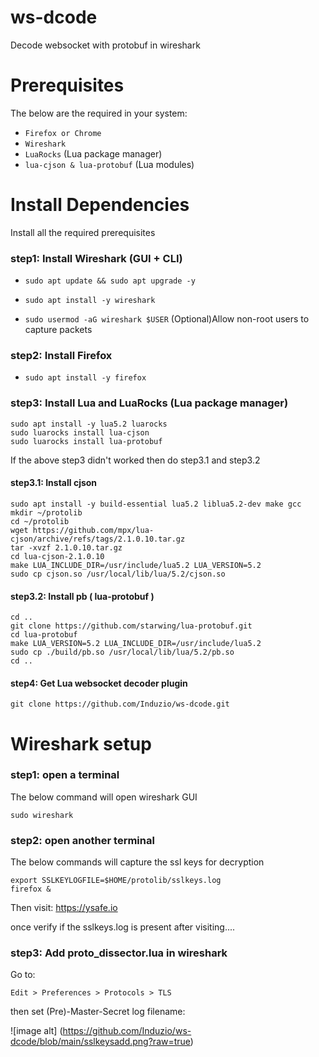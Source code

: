 # ws-dcode
Decode websocket with protobuf in wireshark

# Prerequisites

The below are the required in your system:
- `Firefox or Chrome`
- `Wireshark`
- `LuaRocks` (Lua package manager)
- `lua-cjson & lua-protobuf` (Lua modules)

# Install Dependencies
Install all the required prerequisites


### step1: Install Wireshark (GUI + CLI)
- `sudo apt update && sudo apt upgrade -y`

- `sudo apt install -y wireshark`

- `sudo usermod -aG wireshark $USER` (Optional)Allow non-root users to capture packets

### step2: Install Firefox

- `sudo apt install -y firefox`

### step3: Install Lua and LuaRocks (Lua package manager)
    sudo apt install -y lua5.2 luarocks
    sudo luarocks install lua-cjson
    sudo luarocks install lua-protobuf

If the above step3 didn't worked then do step3.1 and step3.2

#### step3.1: Install cjson

    sudo apt install -y build-essential lua5.2 liblua5.2-dev make gcc
    mkdir ~/protolib
    cd ~/protolib
    wget https://github.com/mpx/lua-cjson/archive/refs/tags/2.1.0.10.tar.gz
    tar -xvzf 2.1.0.10.tar.gz
    cd lua-cjson-2.1.0.10
    make LUA_INCLUDE_DIR=/usr/include/lua5.2 LUA_VERSION=5.2
    sudo cp cjson.so /usr/local/lib/lua/5.2/cjson.so

#### step3.2: Install pb ( lua-protobuf )

    cd ..
    git clone https://github.com/starwing/lua-protobuf.git
    cd lua-protobuf
    make LUA_VERSION=5.2 LUA_INCLUDE_DIR=/usr/include/lua5.2
    sudo cp ./build/pb.so /usr/local/lib/lua/5.2/pb.so
    cd ..

#### step4: Get Lua websocket decoder plugin

    git clone https://github.com/Induzio/ws-dcode.git

# Wireshark setup

### step1: open a terminal

The below command will open wireshark GUI

    sudo wireshark

### step2: open another terminal

The below commands will capture the ssl keys for decryption

    export SSLKEYLOGFILE=$HOME/protolib/sslkeys.log
    firefox &

Then visit:
         https://ysafe.io
    
once verify if the sslkeys.log is present after visiting....

### step3: Add proto_dissector.lua in wireshark

Go to:

    Edit > Preferences > Protocols > TLS  

then set (Pre)-Master-Secret log filename:

![image alt] (https://github.com/Induzio/ws-dcode/blob/main/sslkeysadd.png?raw=true)





